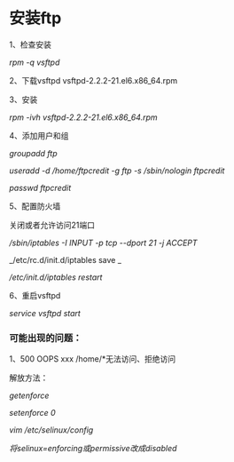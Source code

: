 # 安装ftp

1、检查安装

_rpm -q vsftpd_

2、下载vsftpd vsftpd-2.2.2-21.el6.x86\_64.rpm

3、安装

_rpm -ivh vsftpd-2.2.2-21.el6.x86\_64.rpm_

4、添加用户和组

_groupadd ftp_

_useradd -d /home/ftpcredit -g ftp -s /sbin/nologin ftpcredit_

_passwd ftpcredit_

5、配置防火墙

关闭或者允许访问21端口

_/sbin/iptables -I INPUT -p tcp --dport 21 -j ACCEPT_

_/etc/rc.d/init.d/iptables save _

_/etc/init.d/iptables restart_

6、重启vsftpd

_service vsftpd start_

### 可能出现的问题：

1、500 OOPS  xxx /home/\*无法访问、拒绝访问

解放方法：

_getenforce_

_setenforce 0_

_vim /etc/selinux/config_

_将selinux=enforcing或permissive改成disabled_

